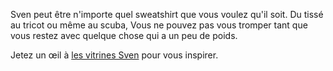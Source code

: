 Sven peut être n'importe quel sweatshirt que vous voulez qu'il soit. Du tissé au tricot ou même au scuba, Vous ne pouvez pas vous tromper tant que vous restez avec quelque chose qui a un peu de poids.

Jetez un œil à [les vitrines Sven](/showcase/pattern/sven) pour vous inspirer.
